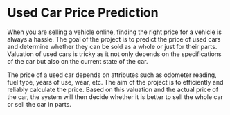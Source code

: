 # Used Car Price Prediction
When you are selling a vehicle online, finding the right price for a vehicle is always a hassle. 
The goal of the project is to predict the price of used cars and determine whether they can be sold as a whole or just for their parts. Valuation of used cars is tricky as it not only depends on the specifications of the car but also on the current state of the car.  

The price of a used car depends on attributes such as odometer reading, fuel type, years of use, wear, etc. The aim of the project is to efficiently and reliably calculate the price. Based on this valuation and the actual price of the car, the system will then decide whether it is better to sell the whole car or sell the car in parts.
